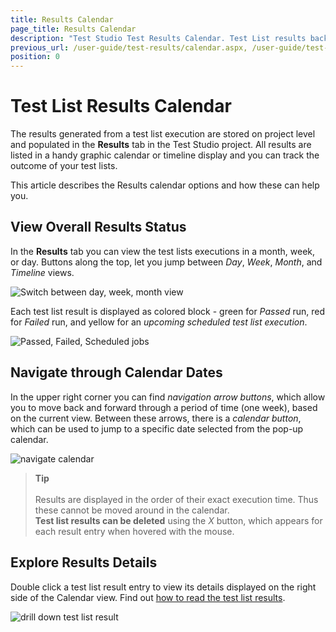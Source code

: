 ```yaml
---
title: Results Calendar
page_title: Results Calendar
description: "Test Studio Test Results Calendar. Test List results backlog in Test Studio. Review Test Studio test list results. Scheduled test list results"
previous_url: /user-guide/test-results/calendar.aspx, /user-guide/test-results/calendar, /getting-started/test-results/calendar
position: 0
---
```

# Test List Results Calendar

The results generated from a test list execution are stored on project level and populated in the __Results__ tab in the Test Studio project. All results are listed in a handy graphic calendar or timeline display and you can track the outcome of your test lists.

This article describes the Results calendar options and how these can help you.

## View Overall Results Status

In the __Results__ tab you can view the test lists executions in a month, week, or day. Buttons along the top, let you jump between _Day_, _Week_, _Month_, and _Timeline_ views.

![Switch between day, week, month view][3]

Each test list result is displayed as colored block - green for _Passed_ run, red for _Failed_ run, and yellow for an _upcoming scheduled test list execution_.

![Passed, Failed, Scheduled jobs][4]

## Navigate through Calendar Dates

In the upper right corner you can find _navigation arrow buttons_, which allow you to move back and forward through a period of time (one week), based on the current view. Between these arrows, there is a _calendar button_, which can be used to jump to a specific date selected from the pop-up calendar.

![navigate calendar][5]

> __Tip__
><br>
><br>
> Results are displayed in the order of their exact execution time. Thus these cannot be moved around in the calendar.
><br>
> __Test list results can be deleted__ using the _X_ button, which appears for each result entry when hovered with the mouse.

## Explore Results Details

Double click a test list result entry to view its details displayed on the right side of the Calendar view. Find out <a href="/automated-tests/test-list-results/analyze-test-list-results" target="_blank">how to read the test list results</a>.

![drill down test list result][6]



[3]: /img/automated-tests/test-list-results/calendar/fig3.png
[4]: /img/automated-tests/test-list-results/calendar/fig4.png
[5]: /img/automated-tests/test-list-results/calendar/fig5.png
[6]: /img/automated-tests/test-list-results/calendar/fig6.png